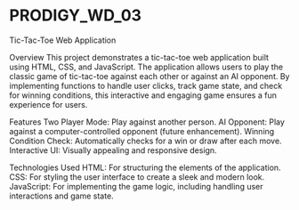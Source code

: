 # PRODIGY_WD_03

Tic-Tac-Toe Web Application

Overview
This project demonstrates a tic-tac-toe web application built using HTML, CSS, and JavaScript. The application allows users to play the classic game of tic-tac-toe against each other or against an AI opponent. By implementing functions to handle user clicks, track game state, and check for winning conditions, this interactive and engaging game ensures a fun experience for users.

Features
Two Player Mode: Play against another person.
AI Opponent: Play against a computer-controlled opponent (future enhancement).
Winning Condition Check: Automatically checks for a win or draw after each move.
Interactive UI: Visually appealing and responsive design.

Technologies Used
HTML: For structuring the elements of the application.
CSS: For styling the user interface to create a sleek and modern look.
JavaScript: For implementing the game logic, including handling user interactions and game state.
